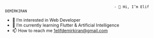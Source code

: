                                                       - 👋 Hi, I’m Elif DEMİRKIRAN
- 👀 I’m interested in Web Developer
- 🌱 I’m currently learning Flutter & Artificial Intelligence
- 📫 How to reach me 1elifdemirkiran@gmail.com



  
<!---
elifdemirkiran/elifdemirkiran is a ✨ special ✨ repository because its `README.md` (this file) appears on your GitHub profile.
You can click the Preview link to take a look at your changes.
--->
